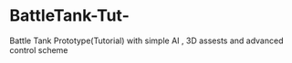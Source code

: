 # BattleTank-Tut-
Battle Tank Prototype(Tutorial) with simple AI , 3D assests and advanced control scheme
